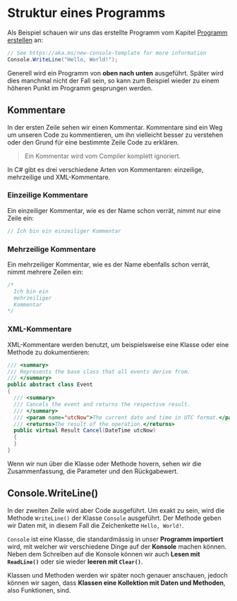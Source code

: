 # Struktur eines Programms

Als Beispiel schauen wir uns das erstellte Programm vom Kapitel [Programm erstellen](Programm-erstellen.md) an:

```C#
// See https://aka.ms/new-console-template for more information
Console.WriteLine("Hello, World!");
```

Generell wird ein Programm von **oben nach unten** ausgeführt. Später wird dies manchmal nicht der Fall sein, so kann zum Beispiel wieder zu einem 
höheren Punkt im Programm gesprungen werden.

## Kommentare

In der ersten Zeile sehen wir einen Kommentar. Kommentare sind ein Weg um unseren Code zu kommentieren, um ihn vielleicht besser zu verstehen oder 
den Grund für eine bestimmte Zeile Code zu erklären.

> Ein Kommentar wird vom Compiler komplett ignoriert.

In C# gibt es drei verschiedene Arten von Kommentaren: einzeilige, mehrzeilige und XML-Kommentare. 

### Einzeilige Kommentare

Ein einzeiliger Kommentar, wie es der Name schon verrät, nimmt nur eine Zeile ein: 

```C#
// Ich bin ein einzeiliger Kommentar
```

### Mehrzeilige Kommentare

Ein mehrzeiliger Kommentar, wie es der Name ebenfalls schon verrät, nimmt mehrere Zeilen ein:

```C#
/*
  Ich bin ein
  mehrzeiliger
  Kommentar
*/
```

### XML-Kommentare

XML-Kommentare werden benutzt, um beispielsweise eine Klasse oder eine Methode zu dokumentieren:

```C#
/// <summary>
/// Represents the base class that all events derive from.
/// </summary>
public abstract class Event
{
  /// <summary>
  /// Cancels the event and returns the respective result.
  /// </summary>
  /// <param name="utcNow">The current date and time in UTC format.</param>
  /// <returns>The result of the operation.</returns>
  public virtual Result Cancel(DateTime utcNow)
  {
  }
}
```

Wenn wir nun über die Klasse oder Methode hovern, sehen wir die Zusammenfassung, die Parameter und den Rückgabewert.

## Console.WriteLine()

In der zweiten Zeile wird aber Code ausgeführt. Um exakt zu sein, wird die Methode `WriteLine()` der Klasse `Console` ausgeführt. Der Methode 
geben wir Daten mit, in diesem Fall die Zeichenkette `Hello, World!`.

`Console` ist eine Klasse, die standardmässig in unser **Programm importiert** wird, mit welcher wir verschiedene Dinge auf der **Konsole** machen können. 
Neben dem Schreiben auf die Konsole können wir auch **Lesen mit `ReadLine()`** oder sie wieder **leeren mit `Clear()`**.

Klassen und Methoden werden wir später noch genauer anschauen, jedoch können wir sagen, dass **Klassen eine Kollektion mit Daten und Methoden**, 
also Funktionen, sind. 